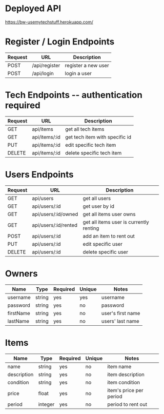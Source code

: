 # Deployed API
https://bw-usemytechstuff.herokuapp.com/

# Register / Login Endpoints
| Request | URL | Description |
| ------- | --- | ----------- |
| POST | /api/register | register a new user |
| POST | /api/login | login a user |


# Tech Endpoints -- authentication required
| Request | URL | Description |
| ------- | --- | ----------- |
| GET | api/items | get all tech items |
| GET | api/items/:id | get tech item with specific id |
| PUT | api/items/:id | edit specific tech item |
| DELETE | api/items/:id | delete specific tech item |


# Users Endpoints
| Request | URL | Description |
| ------- | --- | ----------- |
| GET | api/users | get all users |
| GET | api/users/:id | get user by id |
| GET | api/users/:id/owned | get all items user owns |
| GET | api/users/:id/rented | get all items user is currently renting |
| POST | api/users/:id | add an item to rent out |
| PUT | api/users/:id | edit specific user |
| DELETE | api/users/:id | delete specific user |

# Owners
| Name | Type | Required | Unique | Notes |
| ---- | ---- | -------- | ------ | ----- |
| username | string | yes | yes | username |
| password | string | yes | no | password |
| firstName | string | yes | no | user's first name |
| lastName | string | yes | no | users' last name |

# Items
| Name | Type | Required | Unique | Notes |
| ---- | ---- | -------- | ------ | ----- |
| name | string | yes | no | item name |
| description | string | yes | no | item description |
| condition | string | yes | no | item condition |
| price | float | yes | no | item's price per period |
| period | integer | yes | no | period to rent out |
